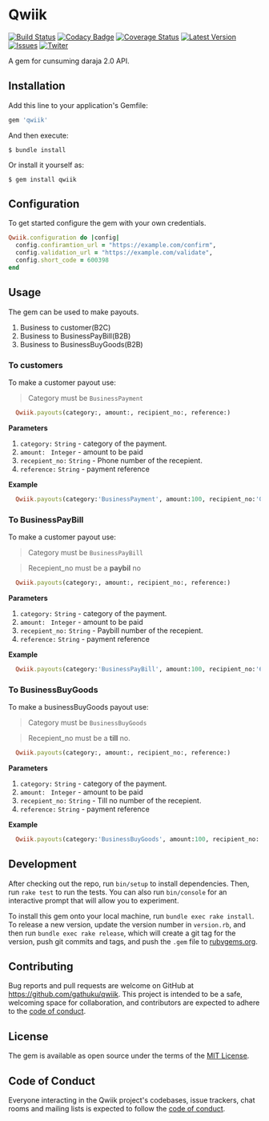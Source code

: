 # Qwiik

[![Build Status](https://travis-ci.org/gathuku/qwiik.png?branch=master)](https://travis-ci.org/gathuku/qwiik)
[![Codacy Badge](https://api.codacy.com/project/badge/Grade/b7e3c26ac88d4b2d81524087a17d09f4)](https://www.codacy.com/manual/gathuku/qwiik?utm_source=github.com&amp;utm_medium=referral&amp;utm_content=gathuku/qwiik&amp;utm_campaign=Badge_Grade)
[![Coverage Status](https://coveralls.io/repos/github/gathuku/qwiik/badge.svg?branch=master)](https://coveralls.io/github/gathuku/qwiik?branch=master)
[![Latest Version](https://img.shields.io/github/release/gathuku/qwiik.svg?style=flat-square)](https://github.com/gathuku/qwiik/releases)
[![Issues](https://img.shields.io/github/issues/gathuku/laravel_mpesa.svg?style=flat-square)](https://github.com/gathuku/qwiik/issues)
[![Twiter](https://img.shields.io/twitter/url/https/github.com/gathuku/qwiik.svg?style=social?style=social)](https://twitter.com/Gathukumose)

A gem for cunsuming daraja 2.0 API.

## Installation

Add this line to your application's Gemfile:

```ruby
gem 'qwiik'
```

And then execute:

    $ bundle install

Or install it yourself as:

    $ gem install qwiik

## Configuration
To get started configure the gem with your own credentials.
```ruby
Qwiik.configuration do |config|
  config.confiramtion_url = "https://example.com/confirm",
  config.validation_url = "https://example.com/validate",
  config.short_code = 600398
end

```
## Usage
The gem can be used to make payouts.
1. Business to customer(B2C)
2. Business to BusinessPayBill(B2B)
3. Business to BusinessBuyGoods(B2B)

### To customers
To make a customer payout use:
> Category must be `BusinessPayment`

```ruby
  Qwiik.payouts(category:, amount:, recipient_no:, reference:)
```
__Parameters__

1. `category:` `String` - category of the payment.
2. `amount: ` `Integer` - amount to be paid
3. `recepient_no:` `String` - Phone number of the recepient.
4. `reference:` `String`  - payment reference

__Example__
```ruby
  Qwiik.payouts(category:'BusinessPayment', amount:100, recipient_no:'0722000024', reference:'11234578')
```
### To BusinessPayBill
To make a customer payout use:
> Category must be `BusinessPayBill`

> Recepient_no must be a __paybil__ no

```ruby
  Qwiik.payouts(category:, amount:, recipient_no:, reference:)
```
__Parameters__

1. `category:` `String` - category of the payment.
2. `amount: ` `Integer` - amount to be paid
3. `recepient_no:` `String` - Paybill number of the recepient.
4. `reference:` `String`  - payment reference

__Example__
```ruby
  Qwiik.payouts(category:'BusinessPayBill', amount:100, recipient_no:'601000', reference:'11234578')
```

### To BusinessBuyGoods
To make a businessBuyGoods payout use:
> Category must be `BusinessBuyGoods`

> Recepient_no must be a __till__ no.

```ruby
  Qwiik.payouts(category:, amount:, recipient_no:, reference:)
```
__Parameters__

1. `category:` `String` - category of the payment.
2. `amount: ` `Integer` - amount to be paid
3. `recepient_no:` `String` - Till no number of the recepient.
4. `reference:` `String`  - payment reference

__Example__
```ruby
  Qwiik.payouts(category:'BusinessBuyGoods', amount:100, recipient_no:'116261', reference:'11234578')
```

## Development

After checking out the repo, run `bin/setup` to install dependencies. Then, run `rake test` to run the tests. You can also run `bin/console` for an interactive prompt that will allow you to experiment.

To install this gem onto your local machine, run `bundle exec rake install`. To release a new version, update the version number in `version.rb`, and then run `bundle exec rake release`, which will create a git tag for the version, push git commits and tags, and push the `.gem` file to [rubygems.org](https://rubygems.org).

## Contributing

Bug reports and pull requests are welcome on GitHub at https://github.com/gathuku/qwiik. This project is intended to be a safe, welcoming space for collaboration, and contributors are expected to adhere to the [code of conduct](https://github.com/gathuku/qwiik/blob/master/CODE_OF_CONDUCT.md).


## License

The gem is available as open source under the terms of the [MIT License](https://opensource.org/licenses/MIT).

## Code of Conduct

Everyone interacting in the Qwiik project's codebases, issue trackers, chat rooms and mailing lists is expected to follow the [code of conduct](https://github.com/[USERNAME]/qwiik/blob/master/CODE_OF_CONDUCT.md).
